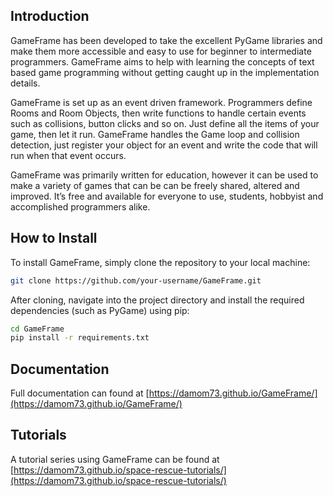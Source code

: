 ## Introduction

GameFrame has been developed to take the excellent PyGame libraries and make them more accessible and easy to use for beginner to intermediate programmers. GameFrame aims to help with learning the concepts of text based game programming without getting caught up in the implementation details.

GameFrame is set up as an event driven framework. Programmers define Rooms and Room Objects, then write functions to handle certain events such as collisions, button clicks and so on. Just define all the items of your game, then let it run. GameFrame handles the Game loop and collision detection, just register your object for an event and write the code that will run when that event occurs.

GameFrame was primarily written for education, however it can be used to make a variety of games that can be can be freely shared, altered and improved. It’s free and available for everyone to use, students, hobbyist and accomplished programmers alike.

## How to Install

To install GameFrame, simply clone the repository to your local machine:

```sh
git clone https://github.com/your-username/GameFrame.git
```

After cloning, navigate into the project directory and install the required dependencies (such as PyGame) using pip:

```sh
cd GameFrame
pip install -r requirements.txt
```

## Documentation

Full documentation can found at [https://damom73.github.io/GameFrame/](https://damom73.github.io/GameFrame/)

## Tutorials

A tutorial series using GameFrame can be found at [https://damom73.github.io/space-rescue-tutorials/](https://damom73.github.io/space-rescue-tutorials/)